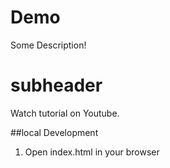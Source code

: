 # Demo

Some Description!

# subheader

Watch tutorial on Youtube.

##local Development
1. Open index.html in your browser

